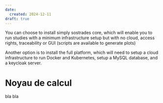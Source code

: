 ```yaml
---
date:
  created: 2024-12-11
draft: true
---
```


You can choose to install simply sostrades core, which will enable you to run studies with a minimum infrastructure setup but with no cloud, access rights, traceability or GUI (scripts are available to generate plots)

Another option is to install the full platform, which will need to setup a cloud infrastructure to run Docker and Kubernetes, setup a MySQL database, and a keycloak server.

# Noyau de calcul 
bla bla